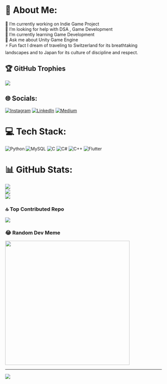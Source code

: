 # 💫 About Me:
🔭 I’m currently working on Indie Game Project<br>🤝 I’m looking for help with DSA , Game Development<br>🌱 I’m currently learning Game Development<br>💬 Ask me about Unity Game Engine<br>⚡ Fun fact I dream of traveling to Switzerland for its breathtaking landscapes and to Japan for its culture of discipline and respect.

## 🏆 GitHub Trophies
![](https://github-profile-trophy.vercel.app/?username=Ram22an&theme=radical&no-frame=false&no-bg=true&margin-w=4)

## 🌐 Socials:
[![Instagram](https://img.shields.io/badge/Instagram-%23E4405F.svg?logo=Instagram&logoColor=white)](https://instagram.com/__raman_32) [![LinkedIn](https://img.shields.io/badge/LinkedIn-%230077B5.svg?logo=linkedin&logoColor=white)](https://linkedin.com/in/raman-soni-09764524a) [![Medium](https://img.shields.io/badge/Medium-12100E?logo=medium&logoColor=white)](https://medium.com/@@SoniRaman03) 

# 💻 Tech Stack:
![Python](https://img.shields.io/badge/python-3670A0?style=for-the-badge&logo=python&logoColor=ffdd54) ![MySQL](https://img.shields.io/badge/mysql-%2300000f.svg?style=for-the-badge&logo=mysql&logoColor=white) ![C](https://img.shields.io/badge/c-%2300599C.svg?style=for-the-badge&logo=c&logoColor=white) ![C#](https://img.shields.io/badge/c%23-%23239120.svg?style=for-the-badge&logo=csharp&logoColor=white) ![C++](https://img.shields.io/badge/c++-%2300599C.svg?style=for-the-badge&logo=c%2B%2B&logoColor=white) ![Flutter](https://img.shields.io/badge/Flutter-%2302569B.svg?style=for-the-badge&logo=Flutter&logoColor=white)
# 📊 GitHub Stats:
![](https://github-readme-stats.vercel.app/api?username=Ram22an&theme=tokyonight&hide_border=false&include_all_commits=true&count_private=false)<br/>
![](https://github-readme-streak-stats.herokuapp.com/?user=Ram22an&theme=tokyonight&hide_border=false)<br/>
![](https://github-readme-stats.vercel.app/api/top-langs/?username=Ram22an&theme=tokyonight&hide_border=false&include_all_commits=true&count_private=false&layout=compact)

### 🔝 Top Contributed Repo
![](https://github-contributor-stats.vercel.app/api?username=Ram22an&limit=5&theme=dark&combine_all_yearly_contributions=true)

### 😂 Random Dev Meme
<img src='https://randommeme-five.vercel.app/' style="height: 400px;"/>

---
[![](https://visitcount.itsvg.in/api?id=Ram22an&label=Profile%20Views&color=1&icon=8&pretty=true)](https://visitcount.itsvg.in)
